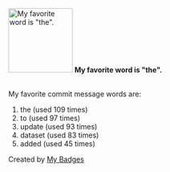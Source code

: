 <img src="https://my-badges.github.io/my-badges/favorite-word.png" alt="My favorite word is &quot;the&quot;." title="My favorite word is &quot;the&quot;." width="128">
<strong>My favorite word is &quot;the&quot;.</strong>
<br><br>

My favorite commit message words are:

1. the (used 109 times)
2. to (used 97 times)
3. update (used 93 times)
4. dataset (used 83 times)
5. added (used 45 times)


Created by <a href="https://github.com/my-badges/my-badges">My Badges</a>